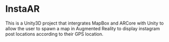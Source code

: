 # InstaAR
This is a Unity3D project that intergrates MapBox and ARCore with Unity to 
allow the user to spawn a map in Augmented Reality to display instagram 
post locations according to their GPS location.

